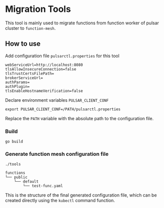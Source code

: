 # Migration Tools

This tool is mainly used to migrate functions from function worker of pulsar cluster to `function-mesh`.

## How to use

Add configuration file `pulsarctl.properties` for this tool

```
webServiceUrl=http://localhost:8080
tlsAllowInsecureConnection=false
tlsTrustCertsFilePath=
brokerServiceUrl=
authParams=
authPlugin=
tlsEnableHostnameVerification=false
```

Declare environment variables `PULSAR_CLIENT_CONF`

```
export PULSAR_CLIENT_CONF=/PATH/pulsarctl.properties
```

Replace the `PATH` variable with the absolute path to the configuration file.

### Build

```
go build
```

### Generate function mesh configuration file

```
./tools
```

```
functions
└── public
    └── default
        └── test-func.yaml
```

This is the structure of the final generated configuration file, which can be created directly using the `kubectl` command function.